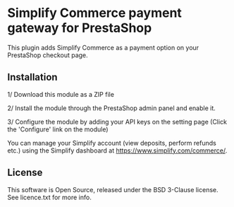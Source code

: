 
# Simplify Commerce payment gateway for PrestaShop

This plugin adds Simplify Commerce as a payment option on your PrestaShop checkout page.

## Installation
1/ Download this module as a ZIP file

2/ Install the module through the PrestaShop admin panel and enable it.

3/ Configure the module by adding your API keys on the setting page (Click the 'Configure' link on the module)

You can manage your Simplify account (view deposits, perform refunds etc.) using the Simplify dashboard at https://www.simplify.com/commerce/.

## License
This software is Open Source, released under the BSD 3-Clause license. See licence.txt for more info.
